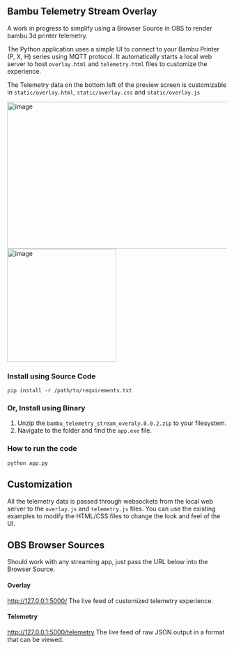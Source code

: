 ## Bambu Telemetry Stream Overlay

A work in progress to simplify using a Browser Source in OBS to render bambu 3d printer telemetry.  

The Python application uses a simple UI to connect to your Bambu Printer (P, X, H) series using MQTT protocol.  It automatically starts a local web server to host `overlay.html` and `telemetry.html` files to customize the experience.  

The Telemetry data on the bottom left of the preview screen is customizable in `static/overlay.html`, `static/overlay.css` and `static/overlay.js`

<img width="600" height="338" alt="image" src="https://assets.acos.games/bambu-telemetry-stream-overlay-0.0.2.webp" />


<img width="250" height="260" alt="image" src="https://github.com/user-attachments/assets/1d446868-d051-4054-a9a2-9240de308afe" />



### Install using Source Code

```
pip install -r /path/to/requirements.txt
```

### Or, Install using Binary

1. Unzip the `bambu_telemetry_stream_overaly.0.0.2.zip` to your filesystem.
2. Navigate to the folder and find the `app.exe` file.

### How to run the code

```
python app.py
```

## Customization

All the telemetry data is passed through websockets from the local web server to the `overlay.js` and `telemetry.js` files.  You can use the existing examples to modify the HTML/CSS files to change the look and feel of the UI.

## OBS Browser Sources
Should work with any streaming app, just pass the URL below into the Browser Source.

#### Overlay
http://127.0.0.1:5000/
The live feed of customized telemetry experience.

#### Telemetry
http://127.0.0.1:5000/telemetry
The live feed of raw JSON output in a format that can be viewed.
